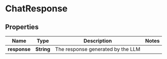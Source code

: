 

# ChatResponse


## Properties

| Name | Type | Description | Notes |
|------------ | ------------- | ------------- | -------------|
|**response** | **String** | The response generated by the LLM |  |



